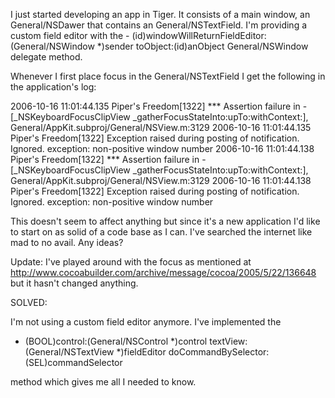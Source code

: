 I just started developing an app in Tiger.  It consists of a main window, an General/NSDawer that contains an General/NSTextField.  I'm providing a custom field editor with the - (id)windowWillReturnFieldEditor:(General/NSWindow *)sender toObject:(id)anObject General/NSWindow delegate method.

Whenever I first place focus in the General/NSTextField I get the following in the application's log:

    
2006-10-16 11:01:44.135 Piper's Freedom[1322] *** Assertion failure in -[_NSKeyboardFocusClipView _gatherFocusStateInto:upTo:withContext:], General/AppKit.subproj/General/NSView.m:3129
2006-10-16 11:01:44.135 Piper's Freedom[1322] Exception raised during posting of notification.  Ignored.  exception: non-positive window number
2006-10-16 11:01:44.138 Piper's Freedom[1322] *** Assertion failure in -[_NSKeyboardFocusClipView _gatherFocusStateInto:upTo:withContext:], General/AppKit.subproj/General/NSView.m:3129
2006-10-16 11:01:44.138 Piper's Freedom[1322] Exception raised during posting of notification.  Ignored.  exception: non-positive window number


This doesn't seem to affect anything but since it's a new application I'd like to start on as solid of a code base as I can.  I've searched the internet like mad to no avail.  Any ideas?

Update: I've played around with the focus as mentioned at http://www.cocoabuilder.com/archive/message/cocoa/2005/5/22/136648 but it hasn't changed anything.

SOLVED:

I'm not using a custom field editor anymore.  I've implemented the

- (BOOL)control:(General/NSControl *)control textView:(General/NSTextView *)fieldEditor doCommandBySelector:(SEL)commandSelector

method which gives me all I needed to know.